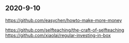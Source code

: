 ## 2020-9-10

https://github.com/easychen/howto-make-more-money


https://github.com/selfteaching/the-craft-of-selfteaching
https://github.com/xiaolai/regular-investing-in-box
